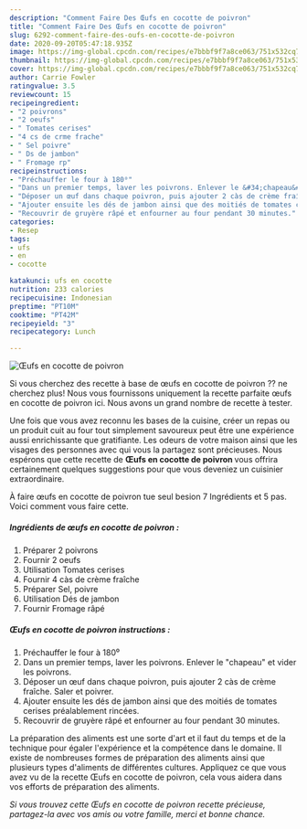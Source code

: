 ```yaml
---
description: "Comment Faire Des Œufs en cocotte de poivron"
title: "Comment Faire Des Œufs en cocotte de poivron"
slug: 6292-comment-faire-des-oufs-en-cocotte-de-poivron
date: 2020-09-20T05:47:18.935Z
image: https://img-global.cpcdn.com/recipes/e7bbbf9f7a8ce063/751x532cq70/oeufs-en-cocotte-de-poivron-photo-principale-de-la-recette.jpg
thumbnail: https://img-global.cpcdn.com/recipes/e7bbbf9f7a8ce063/751x532cq70/oeufs-en-cocotte-de-poivron-photo-principale-de-la-recette.jpg
cover: https://img-global.cpcdn.com/recipes/e7bbbf9f7a8ce063/751x532cq70/oeufs-en-cocotte-de-poivron-photo-principale-de-la-recette.jpg
author: Carrie Fowler
ratingvalue: 3.5
reviewcount: 15
recipeingredient:
- "2 poivrons"
- "2 oeufs"
- " Tomates cerises"
- "4 cs de crme frache"
- " Sel poivre"
- " Ds de jambon"
- " Fromage rp"
recipeinstructions:
- "Préchauffer le four à 180⁰"
- "Dans un premier temps, laver les poivrons. Enlever le &#34;chapeau&#34; et vider les poivrons."
- "Déposer un œuf dans chaque poivron, puis ajouter 2 càs de crème fraîche. Saler et poivrer."
- "Ajouter ensuite les dés de jambon ainsi que des moitiés de tomates cerises préalablement rincées."
- "Recouvrir de gruyère râpé et enfourner au four pendant 30 minutes."
categories:
- Resep
tags:
- ufs
- en
- cocotte

katakunci: ufs en cocotte 
nutrition: 233 calories
recipecuisine: Indonesian
preptime: "PT10M"
cooktime: "PT42M"
recipeyield: "3"
recipecategory: Lunch

---
```



![Œufs en cocotte de poivron](https://img-global.cpcdn.com/recipes/e7bbbf9f7a8ce063/751x532cq70/oeufs-en-cocotte-de-poivron-photo-principale-de-la-recette.jpg)

Si vous cherchez des recette à base de œufs en cocotte de poivron ?? ne cherchez plus! Nous vous fournissons uniquement la recette parfaite œufs en cocotte de poivron ici. Nous avons un grand nombre de recette à tester.

Une fois que vous avez reconnu les bases de la cuisine, créer un repas ou un produit cuit au four tout simplement savoureux peut être une expérience aussi enrichissante que gratifiante. Les odeurs de votre maison ainsi que les visages des personnes avec qui vous la partagez sont précieuses. Nous espérons que cette recette de <strong> Œufs en cocotte de poivron </strong> vous offrira certainement quelques suggestions pour que vous deveniez un cuisinier extraordinaire.

<!--inarticleads1-->

À faire œufs en cocotte de poivron tue seul besion 7 Ingrédients et 5 pas. Voici comment vous faire cette.

##### Ingrédients de œufs en cocotte de poivron :

1. Préparer 2 poivrons
1. Fournir 2 oeufs
1. Utilisation  Tomates cerises
1. Fournir 4 càs de crème fraîche
1. Préparer  Sel, poivre
1. Utilisation  Dés de jambon
1. Fournir  Fromage râpé




<!--inarticleads2-->

##### Œufs en cocotte de poivron instructions :

1. Préchauffer le four à 180⁰
1. Dans un premier temps, laver les poivrons. Enlever le &#34;chapeau&#34; et vider les poivrons.
1. Déposer un œuf dans chaque poivron, puis ajouter 2 càs de crème fraîche. Saler et poivrer.
1. Ajouter ensuite les dés de jambon ainsi que des moitiés de tomates cerises préalablement rincées.
1. Recouvrir de gruyère râpé et enfourner au four pendant 30 minutes.




<!--inarticleads1-->

<p>
La préparation des aliments est une sorte d'art et il faut du temps et de la technique pour égaler l'expérience et la compétence dans le domaine. Il existe de nombreuses formes de préparation des aliments ainsi que plusieurs types d'aliments de différentes cultures. Appliquez ce que vous avez vu de la recette Œufs en cocotte de poivron, cela vous aidera dans vos efforts de préparation des aliments.
</p>

<p>
<i>Si vous trouvez cette Œufs en cocotte de poivron recette précieuse, partagez-la avec vos amis ou votre famille, merci et bonne chance.</i>
</p>
